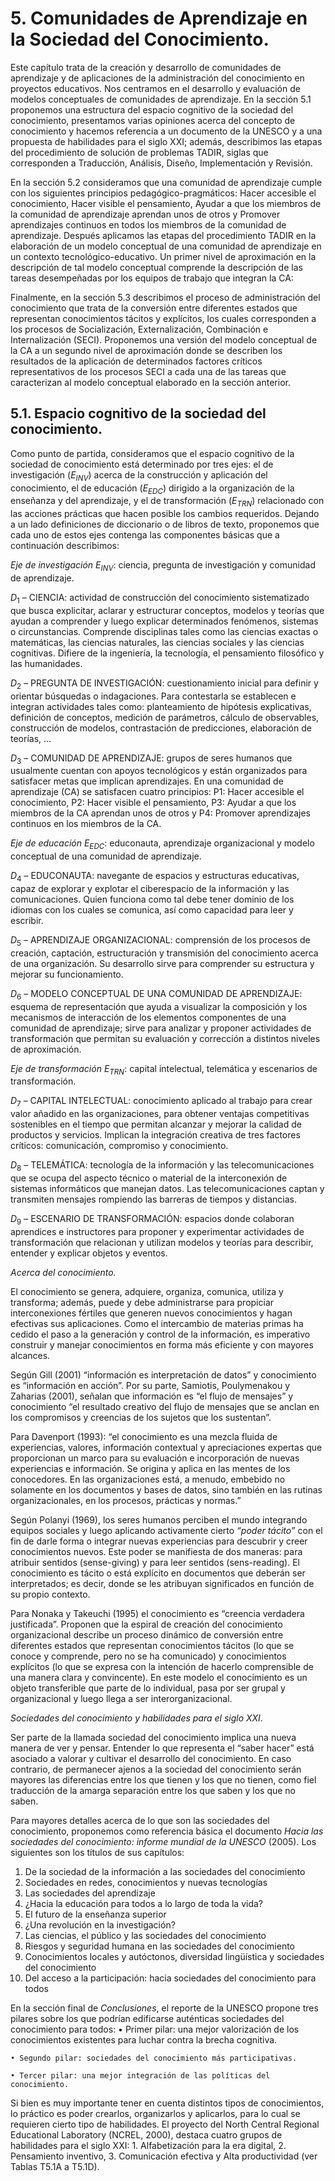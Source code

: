 # 5. Comunidades de Aprendizaje en la Sociedad del Conocimiento.

Este capítulo trata de la creación y desarrollo de comunidades de aprendizaje y de aplicaciones de la administración del conocimiento en proyectos educativos. Nos centramos en el desarrollo y evaluación de modelos conceptuales de comunidades de aprendizaje. En la sección 5.1 proponemos una estructura del espacio cognitivo de la sociedad del conocimiento, presentamos varias opiniones acerca del concepto de conocimiento y hacemos referencia a un documento de la UNESCO y a una propuesta de habilidades para el siglo XXI; además, describimos las etapas del procedimiento de solución de problemas TADIR, siglas que corresponden a Traducción, Análisis, Diseño, Implementación y Revisión. 

En la sección 5.2 consideramos que una comunidad de aprendizaje cumple con los siguientes principios pedagógico-pragmáticos: Hacer accesible el conocimiento, Hacer visible el pensamiento, Ayudar a que los miembros de la comunidad de aprendizaje aprendan unos de otros y Promover aprendizajes continuos en todos los miembros de la comunidad de aprendizaje. Después aplicamos las etapas del procedimiento TADIR en la elaboración de un modelo conceptual de una comunidad de aprendizaje en un contexto tecnológico-educativo. Un primer nivel de aproximación en la descripción de tal modelo conceptual comprende la descripción de las tareas desempeñadas por los equipos de trabajo que integran la CA:

Finalmente, en la sección 5.3 describimos el proceso de administración del conocimiento que trata de la conversión entre diferentes estados que representan conocimientos tácitos y explícitos, los cuales corresponden a los procesos de Socialización, Externalización, Combinación e Internalización (SECI). Proponemos una versión del modelo conceptual de la CA a un segundo nivel de aproximación donde se describen los resultados de la aplicación de determinados factores críticos representativos de los procesos SECI a cada una de las tareas que caracterizan al modelo conceptual elaborado en la sección anterior. 

## 5.1. Espacio cognitivo de la sociedad del conocimiento.

Como punto de partida, consideramos que el espacio cognitivo de la sociedad de conocimiento está determinado por tres ejes: el de investigación ($E_{INV}$) acerca de la construcción y aplicación del conocimiento, el de educación ($E_{EDC}$) dirigido a la organización de la enseñanza y del aprendizaje, y el de transformación ($E_{TRN}$) relacionado con las acciones prácticas que hacen posible los cambios requeridos. Dejando a un lado definiciones de diccionario o de libros de texto, proponemos que cada uno de estos ejes contenga las componentes básicas que a continuación describimos:

*Eje de investigación* $E_{INV}$: ciencia, pregunta de investigación y comunidad de aprendizaje.

$D_1$ – CIENCIA: actividad de construcción del conocimiento sistematizado que busca explicitar, aclarar y estructurar conceptos, modelos y teorías que ayudan a comprender y luego explicar determinados fenómenos, sistemas o circunstancias. Comprende disciplinas tales como las ciencias exactas o matemáticas, las ciencias naturales, las ciencias sociales y las ciencias cognitivas.  Difiere de la ingeniería, la tecnología, el pensamiento filosófico y las humanidades.

$D_2$ – PREGUNTA DE INVESTIGACIÓN: cuestionamiento inicial para definir y orientar búsquedas o indagaciones. Para contestarla se establecen e integran actividades tales como: planteamiento de hipótesis explicativas, definición de conceptos, medición de parámetros, cálculo de observables, construcción de modelos, contrastación de predicciones, elaboración de teorías, ...

$D_3$ – COMUNIDAD DE APRENDIZAJE: grupos de seres humanos que usualmente cuentan con apoyos tecnológicos y están organizados para satisfacer metas que implican aprendizajes. En una comunidad de aprendizaje (CA) se satisfacen cuatro principios: P1: Hacer accesible el conocimiento, P2: Hacer visible el pensamiento, P3: Ayudar a que los miembros de la CA aprendan unos de otros y P4: Promover aprendizajes continuos en los miembros de la CA.

*Eje de educación* $E_{EDC}$: educonauta, aprendizaje organizacional y modelo conceptual de una comunidad de aprendizaje.

$D_4$ – EDUCONAUTA: navegante de espacios y estructuras educativas, capaz de explorar y explotar el ciberespacio de la información y las comunicaciones. Quien funciona como tal debe tener dominio de los idiomas con los cuales se comunica, así como capacidad para leer y escribir.

$D_5$ – APRENDIZAJE ORGANIZACIONAL: comprensión de los procesos de creación, captación, estructuración y transmisión del conocimiento acerca de una organización. Su desarrollo sirve para comprender su estructura y mejorar su funcionamiento.

$D_6$ – MODELO CONCEPTUAL DE UNA COMUNIDAD DE APRENDIZAJE: esquema de representación que ayuda a visualizar la composición y los mecanismos de interacción de los elementos componentes de una comunidad de aprendizaje; sirve para analizar y proponer actividades de transformación que permitan su evaluación y corrección a distintos niveles de aproximación.

*Eje de transformación* $E_{TRN}$: capital intelectual, telemática y escenarios de transformación.

$D_7$ – CAPITAL INTELECTUAL: conocimiento aplicado al trabajo para crear valor añadido en las organizaciones, para obtener ventajas competitivas sostenibles en el tiempo que permitan alcanzar y mejorar la calidad de productos y servicios. Implican la integración creativa de tres factores críticos: comunicación, compromiso y conocimiento.

$D_8$ – TELEMÁTICA: tecnología de la información y las telecomunicaciones que se ocupa del aspecto técnico o material de la interconexión de sistemas informáticos que manejan datos. Las telecomunicaciones captan y transmiten mensajes rompiendo las barreras de tiempos y distancias.

$D_9$ – ESCENARIO DE TRANSFORMACIÓN: espacios donde colaboran aprendices e instructores para proponer y experimentar actividades de transformación que relacionan y utilizan modelos y teorías para describir, entender y explicar objetos y eventos.

*Acerca del conocimiento.*

El conocimiento se genera, adquiere, organiza, comunica, utiliza y transforma; además, puede y debe administrarse para propiciar interconexiones fértiles que generen nuevos conocimientos y hagan efectivas sus aplicaciones. Como el intercambio de materias primas ha cedido el paso a la generación y control de la información, es imperativo construir y manejar conocimientos en forma más eficiente y con mayores alcances. 

Según Gill (2001) “información es interpretación de datos” y conocimiento es “información en acción”. Por su parte, Samiotis, Poulymenakou y Zaharias (2001), señalan que información es “el flujo de mensajes” y conocimiento “el resultado creativo del flujo de mensajes que se anclan en los compromisos y creencias de los sujetos que los sustentan”. 

Para Davenport (1993): “el conocimiento es una mezcla fluida de experiencias, valores, información contextual y apreciaciones expertas que proporcionan un marco para su evaluación e incorporación de nuevas experiencias e información. Se origina y aplica en las mentes de los conocedores. En las organizaciones está, a menudo, embebido no solamente en los documentos y bases de datos, sino también en las rutinas organizacionales, en los procesos, prácticas y normas.” 

Según Polanyi (1969), los seres humanos perciben el mundo integrando equipos sociales y luego aplicando activamente cierto *“poder tácito”* con el fin de darle forma o integrar nuevas experiencias para descubrir y creer conocimientos nuevos. Este poder se manifiesta de dos maneras: para atribuir sentidos (sense-giving) y para leer sentidos (sens-reading). El conocimiento es tácito o está explícito en documentos que deberán ser interpretados; es decir, donde se les atribuyan significados en función de su propio contexto. 

Para Nonaka y Takeuchi (1995) el conocimiento es “creencia verdadera justificada”. Proponen que la espiral de creación del conocimiento organizacional describe un proceso dinámico de conversión entre diferentes estados que representan conocimientos tácitos (lo que se conoce y comprende, pero no se ha comunicado) y conocimientos explícitos (lo que se expresa con la intención de hacerlo comprensible de una manera clara y convincente). En este modelo el conocimiento es un objeto transferible que parte de lo individual, pasa por ser grupal y organizacional y luego llega a ser interorganizacional. 

*Sociedades del conocimiento y habilidades para el siglo XXI.*

Ser parte de la llamada sociedad del conocimiento implica una nueva manera de ver y pensar. Entender lo que representa el “saber hacer” está asociado a valorar y cultivar el desarrollo del conocimiento. En caso contrario, de permanecer ajenos a la sociedad del conocimiento serán mayores las diferencias entre los que tienen y los que no tienen, como fiel traducción de la amarga separación entre los que saben y los que no saben.  

Para mayores detalles acerca de lo que son las sociedades del conocimiento, proponemos como referencia básica el documento *Hacia las sociedades del conocimiento: informe mundial de la UNESCO* (2005). Los siguientes son los títulos de sus capítulos:  

1. De la sociedad de la información a las sociedades del conocimiento
2. Sociedades en redes, conocimientos y nuevas tecnologías
3. Las sociedades del aprendizaje
4. ¿Hacia la educación para todos a lo largo de toda la vida?
5. El futuro de la enseñanza superior
6. ¿Una revolución en la investigación?
7. Las ciencias, el público y las sociedades del conocimiento
8. Riesgos y seguridad humana en las sociedades del conocimiento
9. Conocimientos locales y autóctonos, diversidad lingüística y sociedades del conocimiento
10. Del acceso a la participación: hacia sociedades del conocimiento para todos    

En la sección final de *Conclusiones*, el reporte de la UNESCO propone tres pilares sobre los que podrían edificarse auténticas sociedades del conocimiento para todos: 
    • Primer pilar: una mejor valorización de los conocimientos existentes para luchar contra la brecha cognitiva.

    • Segundo pilar: sociedades del conocimiento más participativas.

    • Tercer pilar: una mejor integración de las políticas del conocimiento.

Si bien es muy importante tener en cuenta distintos tipos de conocimientos, lo práctico es poder crearlos, organizarlos y aplicarlos, para lo cual se requieren cierto tipo de habilidades. El proyecto del North Central Regional Educational Laboratory (NCREL, 2000), destaca cuatro grupos de habilidades para el siglo XXI: 1. Alfabetización para la era digital, 2. Pensamiento inventivo, 3. Comunicación efectiva y Alta productividad (ver Tablas T5.1A a T5.1D).
